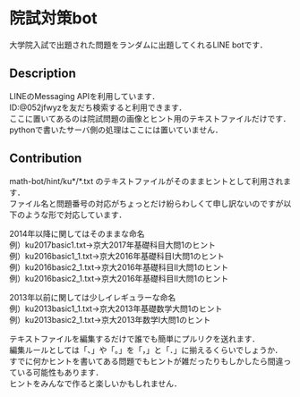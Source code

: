 院試対策bot
====

大学院入試で出題された問題をランダムに出題してくれるLINE botです．

## Description

LINEのMessaging APIを利用しています．  
ID:@052jfwyzを友だち検索すると利用できます．  
ここに置いてあるのは院試問題の画像とヒント用のテキストファイルだけです．  
pythonで書いたサーバ側の処理はここには置いていません． 


## Contribution

math-bot/hint/ku*/*.txt のテキストファイルがそのままヒントとして利用されます．  
ファイル名と問題番号の対応がちょっとだけ紛らわしくて申し訳ないのですが以下のような形で対応しています．

2014年以降に関してはそのままな命名  
例）ku2017basic1.txt→京大2017年基礎科目大問1のヒント  
例）ku2016basic1_1.txt→京大2016年基礎科目I大問1のヒント  
例）ku2016basic2_1.txt→京大2016年基礎科目Ⅱ大問1のヒント  
例）ku2016basic2_1.txt→京大2016年基礎科目Ⅱ大問1のヒント


2013年以前に関しては少しイレギュラーな命名  
例）ku2013basic1_1.txt→京大2013年基礎数学大問1のヒント  
例）ku2013basic2_1.txt→京大2013年数学Ⅰ大問1のヒント 

テキストファイルを編集するだけで誰でも簡単にプルリクを送れます．  
編集ルールとしては「、」や「。」を「，」と「．」に揃えるくらいでしょうか．  
すでに何かヒントを書いてある問題でもヒントが雑だったりもしかしたら間違っている可能性もあります．  
ヒントをみんなで作ると楽しいかもしれません．
